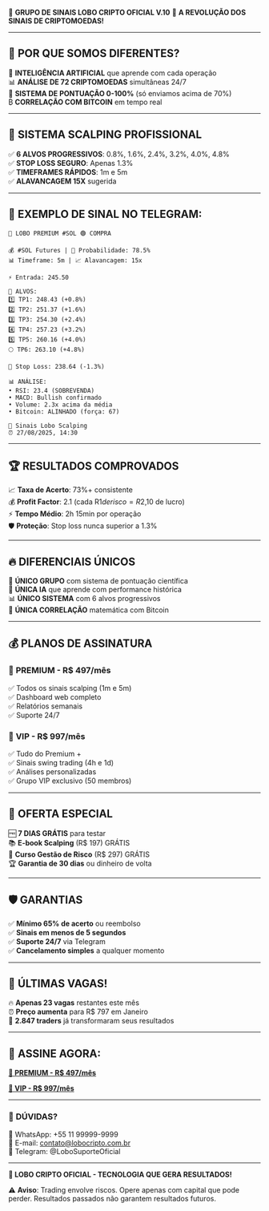 🐺 **GRUPO DE SINAIS LOBO CRIPTO OFICIAL V.10**
🚀 **A REVOLUÇÃO DOS SINAIS DE CRIPTOMOEDAS!**

---

## 💎 **POR QUE SOMOS DIFERENTES?**

🤖 **INTELIGÊNCIA ARTIFICIAL** que aprende com cada operação  
📊 **ANÁLISE DE 72 CRIPTOMOEDAS** simultâneas 24/7  
🎯 **SISTEMA DE PONTUAÇÃO 0-100%** (só enviamos acima de 70%)  
₿ **CORRELAÇÃO COM BITCOIN** em tempo real  

---

## 🎯 **SISTEMA SCALPING PROFISSIONAL**

✅ **6 ALVOS PROGRESSIVOS**: 0.8%, 1.6%, 2.4%, 3.2%, 4.0%, 4.8%  
✅ **STOP LOSS SEGURO**: Apenas 1.3%  
✅ **TIMEFRAMES RÁPIDOS**: 1m e 5m  
✅ **ALAVANCAGEM 15X** sugerida  

---

## 📱 **EXEMPLO DE SINAL NO TELEGRAM:**

```
🚨 LOBO PREMIUM #SOL 🟢 COMPRA

💰 #SOL Futures | 🎯 Probabilidade: 78.5%
📊 Timeframe: 5m | 📈 Alavancagem: 15x

⚡️ Entrada: 245․50

🎯 ALVOS:
1️⃣ TP1: 248․43 (+0.8%)
2️⃣ TP2: 251․37 (+1.6%)
3️⃣ TP3: 254․30 (+2.4%)
4️⃣ TP4: 257․23 (+3.2%)
5️⃣ TP5: 260․16 (+4.0%)
🌕 TP6: 263․10 (+4.8%)

🛑 Stop Loss: 238․64 (-1.3%)

📊 ANÁLISE:
• RSI: 23.4 (SOBREVENDA)
• MACD: Bullish confirmado
• Volume: 2.3x acima da média
• Bitcoin: ALINHADO (força: 67)

👑 Sinais Lobo Scalping
⏰ 27/08/2025, 14:30
```

---

## 🏆 **RESULTADOS COMPROVADOS**

📈 **Taxa de Acerto**: 73%+ consistente  
💰 **Profit Factor**: 2.1 (cada R$1 de risco = R$2,10 de lucro)  
⚡ **Tempo Médio**: 2h 15min por operação  
🛡️ **Proteção**: Stop loss nunca superior a 1.3%  

---

## 🔥 **DIFERENCIAIS ÚNICOS**

🎯 **ÚNICO GRUPO** com sistema de pontuação científica  
🤖 **ÚNICA IA** que aprende com performance histórica  
📊 **ÚNICO SISTEMA** com 6 alvos progressivos  
🌟 **ÚNICA CORRELAÇÃO** matemática com Bitcoin  

---

## 💰 **PLANOS DE ASSINATURA**

### 🥇 **PREMIUM** - R$ 497/mês
✅ Todos os sinais scalping (1m e 5m)  
✅ Dashboard web completo  
✅ Relatórios semanais  
✅ Suporte 24/7  

### 👑 **VIP** - R$ 997/mês  
✅ Tudo do Premium +  
✅ Sinais swing trading (4h e 1d)  
✅ Análises personalizadas  
✅ Grupo VIP exclusivo (50 membros)  

---

## 🎁 **OFERTA ESPECIAL**

🆓 **7 DIAS GRÁTIS** para testar  
📚 **E-book Scalping** (R$ 197) GRÁTIS  
🎥 **Curso Gestão de Risco** (R$ 297) GRÁTIS  
🏆 **Garantia de 30 dias** ou dinheiro de volta  

---

## 🛡️ **GARANTIAS**

✅ **Mínimo 65% de acerto** ou reembolso  
✅ **Sinais em menos de 5 segundos**  
✅ **Suporte 24/7** via Telegram  
✅ **Cancelamento simples** a qualquer momento  

---

## 🚨 **ÚLTIMAS VAGAS!**

🔥 **Apenas 23 vagas** restantes este mês  
⏰ **Preço aumenta** para R$ 797 em Janeiro  
🎯 **2.847 traders** já transformaram seus resultados  

---

## 📱 **ASSINE AGORA:**

**[🔗 PREMIUM - R$ 497/mês](https://pay.lobocripto.com.br/premium)**

**[👑 VIP - R$ 997/mês](https://pay.lobocripto.com.br/vip)**

---

### 💬 **DÚVIDAS?**
📱 WhatsApp: +55 11 99999-9999  
📧 E-mail: contato@lobocripto.com.br  
💬 Telegram: @LoboSuporteOficial  

---

**🐺 LOBO CRIPTO OFICIAL - TECNOLOGIA QUE GERA RESULTADOS!**

⚠️ **Aviso**: Trading envolve riscos. Opere apenas com capital que pode perder. Resultados passados não garantem resultados futuros.
